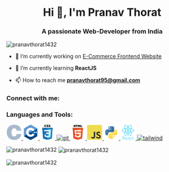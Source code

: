 <h1 align="center">Hi 👋, I'm Pranav Thorat</h1>
<h3 align="center">A passionate Web-Developer from India</h3>

<p align="left"> <img src="https://komarev.com/ghpvc/?username=pranavthorat1432&label=Profile%20views&color=0e75b6&style=flat" alt="pranavthorat1432" /> </p>

- 🔭 I’m currently working on [E-Commerce Frontend Website](https://github.com/PranavThorat1432/E-commerce-Website)

- 🌱 I’m currently learning **ReactJS**

- 📫 How to reach me **pranavthorat95@gmail.com**

<h3 align="left">Connect with me:</h3>
<p align="left">
</p>

<h3 align="left">Languages and Tools:</h3>
<p align="left"> <a href="https://www.cprogramming.com/" target="_blank" rel="noreferrer"> <img src="https://raw.githubusercontent.com/devicons/devicon/master/icons/c/c-original.svg" alt="c" width="40" height="40"/> </a> <a href="https://www.w3schools.com/cpp/" target="_blank" rel="noreferrer"> <img src="https://raw.githubusercontent.com/devicons/devicon/master/icons/cplusplus/cplusplus-original.svg" alt="cplusplus" width="40" height="40"/> </a> <a href="https://www.w3schools.com/css/" target="_blank" rel="noreferrer"> <img src="https://raw.githubusercontent.com/devicons/devicon/master/icons/css3/css3-original-wordmark.svg" alt="css3" width="40" height="40"/> </a> <a href="https://git-scm.com/" target="_blank" rel="noreferrer"> <img src="https://www.vectorlogo.zone/logos/git-scm/git-scm-icon.svg" alt="git" width="40" height="40"/> </a> <a href="https://www.w3.org/html/" target="_blank" rel="noreferrer"> <img src="https://raw.githubusercontent.com/devicons/devicon/master/icons/html5/html5-original-wordmark.svg" alt="html5" width="40" height="40"/> </a> <a href="https://developer.mozilla.org/en-US/docs/Web/JavaScript" target="_blank" rel="noreferrer"> <img src="https://raw.githubusercontent.com/devicons/devicon/master/icons/javascript/javascript-original.svg" alt="javascript" width="40" height="40"/> </a> <a href="https://www.python.org" target="_blank" rel="noreferrer"> <img src="https://raw.githubusercontent.com/devicons/devicon/master/icons/python/python-original.svg" alt="python" width="40" height="40"/> </a> <a href="https://reactjs.org/" target="_blank" rel="noreferrer"> <img src="https://raw.githubusercontent.com/devicons/devicon/master/icons/react/react-original-wordmark.svg" alt="react" width="40" height="40"/> </a> <a href="https://tailwindcss.com/" target="_blank" rel="noreferrer"> <img src="https://www.vectorlogo.zone/logos/tailwindcss/tailwindcss-icon.svg" alt="tailwind" width="40" height="40"/> </a> </p>

<p><img align="left" src="https://github-readme-stats.vercel.app/api/top-langs?username=pranavthorat1432&show_icons=true&locale=en&layout=compact" alt="pranavthorat1432" /></p>

<p>&nbsp;<img align="center" src="https://github-readme-stats.vercel.app/api?username=pranavthorat1432&show_icons=true&locale=en" alt="pranavthorat1432" /></p>

<p><img align="center" src="https://github-readme-streak-stats.herokuapp.com/?user=pranavthorat1432&" alt="pranavthorat1432" /></p>
